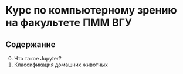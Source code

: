 # Курс по компьютерному зрению на факультете ПММ ВГУ

## Содержание

0. Что такое Jupyter?
1. Классификация домашних животных
